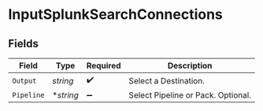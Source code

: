# InputSplunkSearchConnections


## Fields

| Field                              | Type                               | Required                           | Description                        |
| ---------------------------------- | ---------------------------------- | ---------------------------------- | ---------------------------------- |
| `Output`                           | *string*                           | :heavy_check_mark:                 | Select a Destination.              |
| `Pipeline`                         | **string*                          | :heavy_minus_sign:                 | Select Pipeline or Pack. Optional. |